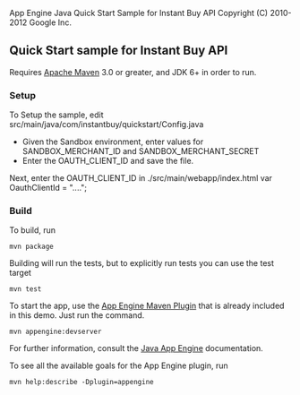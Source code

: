 App Engine Java Quick Start Sample for Instant Buy API
Copyright (C) 2010-2012 Google Inc.

## Quick Start sample for Instant Buy API

Requires [Apache Maven](http://maven.apache.org) 3.0 or greater, and JDK 6+ in order to run.

### Setup
To Setup the sample, edit src/main/java/com/instantbuy/quickstart/Config.java 

* Given the Sandbox environment, enter values for SANDBOX_MERCHANT_ID and SANDBOX_MERCHANT_SECRET
* Enter the OAUTH_CLIENT_ID and save the file.

Next, enter the OAUTH_CLIENT_ID in ./src/main/webapp/index.html
var OauthClientId = "....";


### Build
To build, run

    mvn package

Building will run the tests, but to explicitly run tests you can use the test target

    mvn test

To start the app, use the [App Engine Maven Plugin](http://code.google.com/p/appengine-maven-plugin/) that is already included in this demo.  Just run the command.

    mvn appengine:devserver

For further information, consult the [Java App Engine](https://developers.google.com/appengine/docs/java/overview) documentation.

To see all the available goals for the App Engine plugin, run

    mvn help:describe -Dplugin=appengine